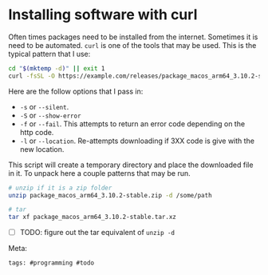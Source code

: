 # Installing software with curl

Often times packages need to be installed from the internet. Sometimes it is need to be automated. `curl` is one of the tools that may be used. This is the typical pattern that I use:

```bash
cd "$(mktemp -d)" || exit 1
curl -fsSL -O https://example.com/releases/package_macos_arm64_3.10.2-stable.zip
```

Here are the follow options that I pass in:

- `-s` or `--silent`.
- `-S` or `--show-error`
- `-f` or `--fail`.  This attempts to return an error code depending on the http code.
- `-l` or `--location`.  Re-attempts downloading if 3XX code is give with the new location.

This script will create a temporary directory and place the downloaded file in it. To unpack here a couple patterns that may be run.

```bash
# unzip if it is a zip folder
unzip package_macos_arm64_3.10.2-stable.zip -d /some/path

# tar
tar xf package_macos_arm64_3.10.2-stable.tar.xz
```

- [ ] TODO: figure out the tar equivalent of `unzip -d`

Meta:

    tags: #programming #todo
